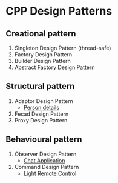 # CPP Design Patterns

## Creational pattern

1.  Singleton Design Pattern (thread-safe) 
2.  Factory Design Pattern
3.  Builder Design Pattern
4.  Abstract Factory Design Pattern

## Structural pattern

1.  Adaptor Design Pattern
    - [Person details ](./personDetails.cpp)
2.  Fecad Design Pattern
3.  Proxy Design Pattern

## Behavioural pattern
1. Observer Design Pattern
    - [Chat Application ](./messageApplication.cpp)
2.  Command Design Pattern
    - [Light Remote Control ](./lightRemoteControl)